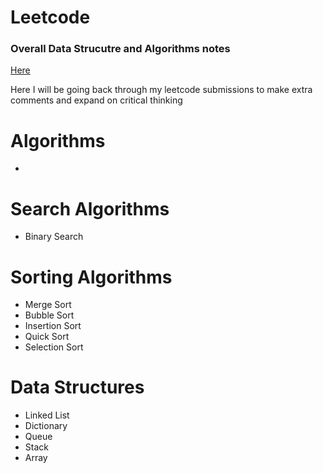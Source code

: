 <h1>Leetcode</h1>
<h3>Overall Data Strucutre and Algorithms notes</h3>
<a href='https://docs.google.com/document/d/1wi_CtmvwYwwevMRHrvvKb4QIiUEjcpnGm10o7pWOUJg/edit'>Here</a>
<p>Here I will be going back through my leetcode submissions to make extra comments and expand on critical thinking</p>

<h1>Algorithms</h1>
<ul>
  <li></li>
</ul>

<h1>Search Algorithms</h1>
<ul>
  <li>Binary Search</li>
</ul>

<h1>Sorting Algorithms</h1>
<ul>
  <li>Merge Sort</li>
  <li>Bubble Sort</li>
  <li>Insertion Sort</li>
  <li>Quick Sort</li>
  <li>Selection Sort</li>
</ul>

<h1>Data Structures</h1>
<ul>
  <li>Linked List</li>
  <li>Dictionary</li>
  <li>Queue</li>
  <li>Stack</li>
  <li>Array</li>
</ul>

